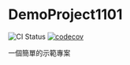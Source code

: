 # DemoProject1101

![CI Status](https://github.com/jyhsu2000/DemoProject1101/actions/workflows/ci.yml/badge.svg)
[![codecov](https://codecov.io/gh/jyhsu2000/DemoProject1101/graph/badge.svg?token=JS8MLN8UM8)](https://codecov.io/gh/jyhsu2000/DemoProject1101)

一個簡單的示範專案
